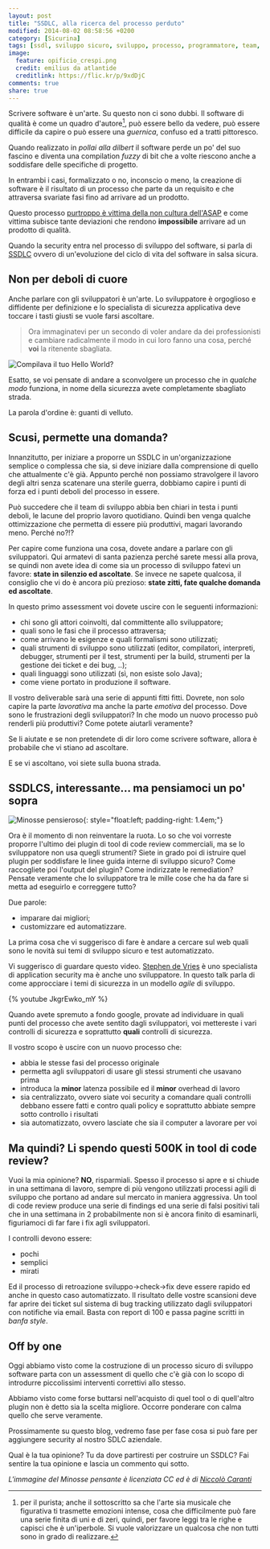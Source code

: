 ```yaml
---
layout: post
title: "SSDLC, alla ricerca del processo perduto"
modified: 2014-08-02 08:58:56 +0200
category: [Sicurina]
tags: [ssdl, sviluppo sicuro, sviluppo, processo, programmatore, team, interviste, codice sicuro]
image:
  feature: opificio_crespi.png
  credit: emilius da atlantide
  creditlink: https://flic.kr/p/9xdDjC
comments: true
share: true
---
```


Scrivere software è un'arte. Su questo non ci sono dubbi. Il software di
qualità è come un quadro d'autore[^1], può essere bello da vedere, può essere
difficile da capire o può essere una _guernica_, confuso ed a tratti
pittoresco.

Quando realizzato in _pollai alla dilbert_ il software perde un po' del suo
fascino e diventa una compilation _fuzzy_ di bit che a volte riescono anche a
soddisfare delle specifiche di progetto.

In entrambi i casi, formalizzato o no, inconscio o meno, la creazione di
software è il risultato di un processo che parte da un requisito e che
attraversa svariate fasi fino ad arrivare ad un prodotto.

Questo processo [purtroppo è vittima della non cultura
dell'ASAP](https://codiceinsicuro.it/blog/la-non-cultura-dellasap/) e come
vittima subisce tante deviazioni che rendono **impossibile** arrivare ad un
prodotto di qualità.

Quando la security entra nel processo di sviluppo del software, si parla di
[SSDLC](http://www.tripwire.com/state-of-security/security-data-protection/want-ssdlc-security-wont-just-happen/)
ovvero di un'evoluzione del ciclo di vita del software in salsa sicura.

## Non per deboli di cuore

Anche parlare con gli sviluppatori è un'arte. Lo sviluppatore è orgoglioso e
diffidente per definizione e lo specialista di sicurezza applicativa deve
toccare i tasti giusti se vuole farsi ascoltare.

> Ora immaginatevi per un secondo di voler andare da dei professionisti e
> cambiare radicalmente il modo in cui loro fanno una cosa, perché **voi** la
> ritenente sbagliata.

![Compilava il tuo Hello World?]({{site.url}}/images/willy_wonka_ssdlc.jpg)

Esatto, se voi pensate di andare a sconvolgere un processo che in _qualche
modo_ funziona, in nome della sicurezza avete completamente sbagliato strada.

La parola d'ordine è: guanti di velluto.

## Scusi, permette una domanda?

Innanzitutto, per iniziare a proporre un SSDLC in un'organizzazione semplice o
complessa che sia, si deve iniziare dalla comprensione di quello che
attualmente c'è già. Appunto perché non possiamo stravolgere il lavoro degli
altri senza scatenare una sterile guerra, dobbiamo capire i punti di forza ed i
punti deboli del processo in essere.

Può succedere che il team di sviluppo abbia ben chiari in testa i punti deboli,
le lacune del proprio lavoro quotidiano. Quindi ben venga qualche
ottimizzazione che permetta di essere più produttivi, magari lavorando meno.
Perché no?!?

Per capire come funziona una cosa, dovete andare a parlare con gli
sviluppatori. Qui armatevi di santa pazienza perché sarete messi alla prova, se
quindi non avete idea di come sia un processo di sviluppo fatevi un favore:
**state in silenzio ed ascoltate**. Se invece ne sapete qualcosa, il consiglio
che vi do è ancora più prezioso: **state zitti, fate qualche domanda ed
ascoltate**.

In questo primo assessment voi dovete uscire con le seguenti informazioni:

* chi sono gli attori coinvolti, dal committente allo sviluppatore;
* quali sono le fasi che il processo attraversa;
* come arrivano le esigenze e quali formalismi sono utilizzati;
* quali strumenti di sviluppo sono utilizzati (editor, compilatori, interpreti,
  debugger, strumenti per il test, strumenti per la build, strumenti per la
  gestione dei ticket e dei bug, ..);
* quali linguaggi sono utilizzati (sì, non esiste solo Java);
* come viene portato in produzione il software.

Il vostro deliverable sarà una serie di appunti fitti fitti. Dovrete, non solo
capire la parte _lavorativa_ ma anche la parte _emotiva_ del processo. Dove
sono le frustrazioni degli sviluppatori? In che modo un nuovo processo può
renderli più produttivi? Come potete aiutarli veramente?

Se li aiutate e se non pretendete di dir loro come scrivere software, allora è
probabile che vi stiano ad ascoltare.

E se vi ascoltano, voi siete sulla buona strada.

## SSDLCS, interessante... ma pensiamoci un po' sopra

![Minosse pensieroso]({{site.url}}/images/pensoso.png){: style="float:left; padding-right: 1.4em;"}

Ora è il momento di non reinventare la ruota. Lo so che voi vorreste proporre
l'ultimo dei plugin di tool di code review commerciali, ma se lo sviluppatore
non usa quegli strumenti? Siete in grado poi di istruire quel plugin per
soddisfare le linee guida interne di sviluppo sicuro? Come raccogliete poi
l'output del plugin? Come indirizzate le remediation? Pensate veramente che lo
sviluppatore tra le mille cose che ha da fare si metta ad eseguirlo e
correggere tutto?

Due parole:

* imparare dai migliori;
* customizzare ed automatizzare.

La prima cosa che vi suggerisco di fare è andare a cercare sul web quali sono
le novità sui temi di sviluppo sicuro e test automatizzato.

Vi suggerisco di guardare questo video. [Stephen de Vries](http://twitter.com/stephendv) è uno specialista
di application security ma è anche uno sviluppatore. In questo talk parla di
come approcciare i temi di sicurezza in un modello _agile_ di sviluppo.

{% youtube JkgrEwko_mY %}

Quando avete spremuto a fondo google, provate ad individuare in quali punti del
processo che avete sentito dagli sviluppatori, voi mettereste i vari controlli
di sicurezza e soprattutto **quali** controlli di sicurezza.

Il vostro scopo è uscire con un nuovo processo che:

* abbia le stesse fasi del processo originale
* permetta agli sviluppatori di usare gli stessi strumenti che usavano prima
* introduca la **minor** latenza possibile ed il **minor** overhead di lavoro
* sia centralizzato, ovvero siate voi security a comandare quali controlli
  debbano essere fatti e contro quali policy e soprattutto abbiate sempre sotto
  controllo i risultati
* sia automatizzato, ovvero lasciate che sia il computer a lavorare per voi

## Ma quindi? Li spendo questi 500K in tool di code review?

Vuoi la mia opinione? **NO**, risparmiali. Spesso il processo si apre e si
chiude in una settimana di lavoro, sempre di più vengono utilizzati processi
agili di sviluppo che portano ad andare sul mercato in maniera aggressiva. Un
tool di code review produce una serie di findings ed una serie di falsi
positivi tali che in una settimana in 2 probabilmente non si è ancora finito di
esaminarli, figuriamoci di far fare i fix agli sviluppatori.

I controlli devono essere:

* pochi
* semplici
* mirati

Ed il processo di retroazione sviluppo->check->fix deve essere rapido ed anche
in questo caso automatizzato. Il risultato delle vostre scansioni deve far
aprire dei ticket sul sistema di bug tracking utilizzato dagli sviluppatori con
notifiche via email. Basta con report di 100 e passa pagine scritti in _banfa
style_.

## Off by one

Oggi abbiamo visto come la costruzione di un processo sicuro di sviluppo
software parta con un assessment di quello che c'è già con lo scopo di
introdurre piccolissimi interventi correttivi allo stesso.

Abbiamo visto come forse buttarsi nell'acquisto di quel tool o di quell'altro
plugin non è detto sia la scelta migliore. Occorre ponderare con calma quello
che serve veramente.

Prossimamente su questo blog, vedremo fase per fase cosa si può fare per
aggiungere security al nostro SDLC aziendale.

Qual è la tua opinione? Tu da dove partiresti per costruire un SSDLC? Fai
sentire la tua opinione e lascia un commento qui sotto.

_L'immagine del Minosse pensante è licenziata CC ed è di [Niccolò
Caranti](https://www.flickr.com/photos/ncaranti/)_

[^1]: per il purista; anche il sottoscritto sa che l'arte sia musicale che
      figurativa ti trasmette emozioni intense, cosa che difficilmente può fare
      una serie finita di uni e di zeri, quindi, per favore leggi tra le righe
      e capisci che è un'iperbole. Si vuole valorizzare un qualcosa che non
      tutti sono in grado di realizzare.
